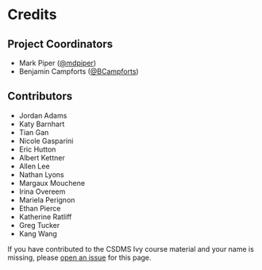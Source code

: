 # Credits

## Project Coordinators

- Mark Piper ([@mdpiper](https://github.com/mdpiper))
- Benjamin Campforts ([@BCampforts](https://github.com/BCampforts))

## Contributors

- Jordan Adams
- Katy Barnhart
- Tian Gan
- Nicole Gasparini
- Eric Hutton
- Albert Kettner
- Allen Lee
- Nathan Lyons
- Margaux Mouchene
- Irina Overeem
- Mariela Perignon
- Ethan Pierce
- Katherine Ratliff
- Greg Tucker
- Kang Wang

If you have contributed to the CSDMS Ivy course material
and your name is missing,
please [open an issue](https://github.com/csdms/ivy/issues/new) for this page.
